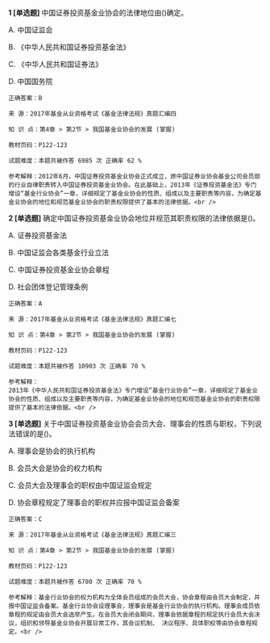**1 [单选题]** 中国证券投资基金业协会的法律地位由()确定。

A. 中国证监会

B. 《中华人民共和国证券投资基金法》

C. 《中华人民共和国证券法》

D. 中国国务院

```
正确答案：B

来 源：2017年基金从业资格考试《基金法律法规》真题汇编四

知 识 点：第4章 > 第2节 > 我国基金业协会的发展 (掌握)

教材页码：P122-123

试题难度：本题共被作答 6985 次 正确率 62 %

参考解释：2012年6月，中国证券投资基金业协会正式成立，原中国证券业协会基金公司会员部的行业自律职责转入中国证券投资基金业协会。在此基础上，2013年《证券投资基金法》专门增设“基金行业协会”一章，详细规定了基金业协会的性质、组成以及主要职责等内容，为确定基金业协会的地位和规范基金业协会的职责权限提供了基本的法律依据。<br />
```


**2 [单选题]** 
确定中国证券投资基金业协会地位并规范其职责权限的法律依据是()。

A. 证券投资基金法

B. 中国证监会各类基金行业立法

C. 中国证券投资基金业协会章程

D. 社会团体登记管理条例

```
正确答案：A

来 源：2017年基金从业资格考试《基金法律法规》真题汇编七

知 识 点：第4章 > 第2节 > 我国基金业协会的发展 (掌握)

教材页码：P122-123

试题难度：本题共被作答 10903 次 正确率 70 %

参考解释：
2013年《中华人民共和国证券投资基金法》专门增设“基金行业协会”一章，详细规定了基金业协会的性质、组成以及主要职责等内容，为确定基金业协会的地位和规范基金业协会的职责权限提供了基本的法律依据。<br />

```


**3 [单选题]** 关于中国证券投资基金业协会会员大会、理事会的性质与职权，下列说法错误的是()。

A. 理事会是协会的执行机构

B. 会员大会是协会的权力机构

C. 会员大会及理事会的职权由中国证监会规定

D. 协会章程规定了理事会的职权并应报中国证监会备案

```
正确答案：C

来 源：2017年基金从业资格考试《基金法律法规》真题汇编三

知 识 点：第4章 > 第2节 > 我国基金业协会的发展 (掌握)

教材页码：P122-123

试题难度：本题共被作答 6780 次 正确率 70 %

参考解释：基金行业协会的权力机构为全体会员组成的会员大会，协会章程由会员大会制定，并报中国证监会备案。基金行业协会设理事会，理事会是基金行业协会的执行机构。理事会成员依章程的规定由会员大会选举产生。在会员大会闭会期间，理事会依据章程的规定执行会员大会决议，组织和领导基金业协会开展日常工作，其会议机制、 决议程序、具体职权等由协会章程规定。<br />
```

